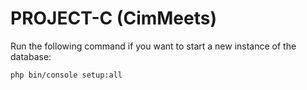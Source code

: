 PROJECT-C (CimMeets)
========================

Run the following command if you want to start a new instance of the database:
```
php bin/console setup:all
```